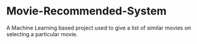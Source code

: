 # Movie-Recommended-System
A Machine Learning based project used to give a list of similar movies on selecting a particular movie.
